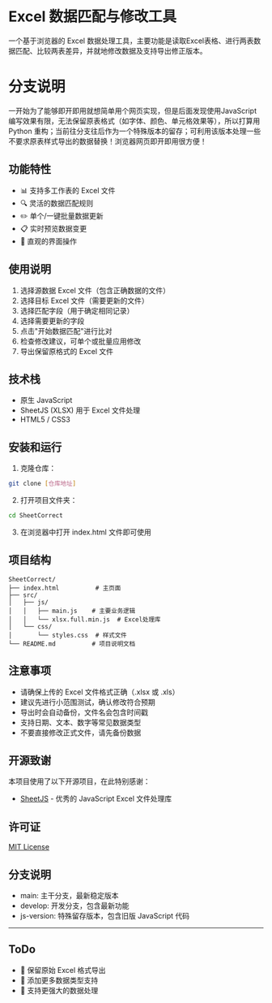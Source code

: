 # Excel 数据匹配与修改工具

一个基于浏览器的 Excel 数据处理工具，主要功能是读取Excel表格、进行两表数据匹配、比较两表差异，并就地修改数据及支持导出修正版本。   

# 分支说明   
一开始为了能够即开即用就想简单用个网页实现，但是后面发现使用JavaScript编写效果有限，无法保留原表格式（如字体、颜色、单元格效果等），所以打算用 Python 重构；当前往分支往后作为一个特殊版本的留存；可利用该版本处理一些不要求原表样式导出的数据替换！浏览器网页即开即用很方便！

## 功能特性

- 📊 支持多工作表的 Excel 文件
- 🔍 灵活的数据匹配规则
- ✏️ 单个/一键批量数据更新
- 📋 实时预览数据变更
- 🎨 直观的界面操作


## 使用说明

1. 选择源数据 Excel 文件（包含正确数据的文件）
2. 选择目标 Excel 文件（需要更新的文件）
3. 选择匹配字段（用于确定相同记录）
4. 选择需要更新的字段
5. 点击"开始数据匹配"进行比对
6. 检查修改建议，可单个或批量应用修改
7. 导出保留原格式的 Excel 文件


## 技术栈

- 原生 JavaScript
- SheetJS (XLSX) 用于 Excel 文件处理
- HTML5 / CSS3


## 安装和运行

1. 克隆仓库：
```bash
git clone [仓库地址]
```

2. 打开项目文件夹：
```bash
cd SheetCorrect
```

3. 在浏览器中打开 index.html 文件即可使用


## 项目结构

```
SheetCorrect/
├── index.html          # 主页面
├── src/
│   ├── js/
│   │   ├── main.js    # 主要业务逻辑
│   │   └── xlsx.full.min.js  # Excel处理库
│   └── css/
│       └── styles.css  # 样式文件
└── README.md          # 项目说明文档
```

## 注意事项

- 请确保上传的 Excel 文件格式正确（.xlsx 或 .xls）
- 建议先进行小范围测试，确认修改符合预期
- 导出时会自动备份，文件名会包含时间戳
- 支持日期、文本、数字等常见数据类型
- 不要直接修改正式文件，请先备份数据


## 开源致谢

本项目使用了以下开源项目，在此特别感谢：

- [SheetJS](https://github.com/SheetJS/sheetjs) - 优秀的 JavaScript Excel 文件处理库


## 许可证

[MIT License](LICENSE)


## 分支说明
-  main: 主干分支，最新稳定版本
-  develop: 开发分支，包含最新功能
-  js-version: 特殊留存版本，包含旧版 JavaScript 代码

-------
## ToDo

- 💾 保留原始 Excel 格式导出
- 📝 添加更多数据类型支持
- 🐞 支持更强大的数据处理
